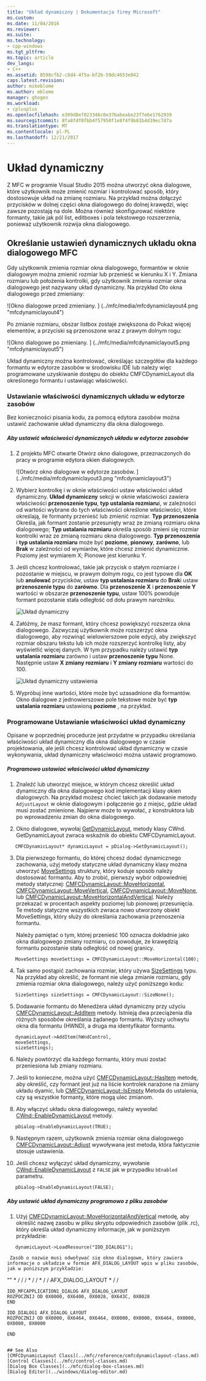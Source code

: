 ```yaml
---
title: "Układ dynamiczny | Dokumentacja firmy Microsoft"
ms.custom: 
ms.date: 11/04/2016
ms.reviewer: 
ms.suite: 
ms.technology:
- cpp-windows
ms.tgt_pltfrm: 
ms.topic: article
dev_langs:
- C++
ms.assetid: 8598cfb2-c8d4-4f5a-bf2b-59dc4653e042
caps.latest.revision: 
author: mikeblome
ms.author: mblome
manager: ghogen
ms.workload:
- cplusplus
ms.openlocfilehash: e309d8ef023346c0e37babeabe23f7e6e1762939
ms.sourcegitcommit: 8fa8fdf0fbb4f57950f1e8f4f9b81b4d39ec7d7a
ms.translationtype: MT
ms.contentlocale: pl-PL
ms.lasthandoff: 12/21/2017
---
```

# <a name="dynamic-layout"></a>Układ dynamiczny
Z MFC w programie Visual Studio 2015 można utworzyć okna dialogowe, które użytkownik może zmienić rozmiar i kontrolować sposób, który dostosowuje układ na zmianę rozmiaru. Na przykład można dołączyć przycisków w dolnej części okna dialogowego do dolnej krawędzi, więc zawsze pozostają na dole. Można również skonfigurować niektóre formanty, takie jak pól list, editboxes i pola tekstowego rozszerzenia, ponieważ użytkownik rozwija okna dialogowego.  
  
## <a name="specifying-dynamic-layout-settings-for-an-mfc-dialog-box"></a>Określanie ustawień dynamicznych układu okna dialogowego MFC  
 Gdy użytkownik zmienia rozmiar okna dialogowego, formantów w oknie dialogowym można zmienić rozmiar lub przenieść w kierunku X i Y. Zmiana rozmiaru lub położenia kontrolki, gdy użytkownik zmienia rozmiar okna dialogowego jest nazywany układ dynamiczny. Na przykład Oto okna dialogowego przed zmieniany:  
  
 ![Okno dialogowe przed zmieniany. ] (../mfc/media/mfcdynamiclayout4.png "mfcdynamiclayout4")  
  
 Po zmianie rozmiaru, obszar listbox zostaje zwiększona do Pokaż więcej elementów, a przyciski są przenoszone wraz z prawym dolnym rogu:  
  
 ![Okno dialogowe po zmieniany. ] (../mfc/media/mfcdynamiclayout5.png "mfcdynamiclayout5")  
  
 Układ dynamiczny można kontrolować, określając szczegółów dla każdego formantu w edytorze zasobów w środowisku IDE lub należy więc programowane uzyskiwanie dostępu do obiektu CMFCDynamicLayout dla określonego formantu i ustawiając właściwości.  
  
### <a name="setting-dynamic-layout-properties-in-the-resource-editor"></a>Ustawianie właściwości dynamicznych układu w edytorze zasobów  
 Bez konieczności pisania kodu, za pomocą edytora zasobów można ustawić zachowanie układ dynamiczny dla okna dialogowego.  
  
##### <a name="to-set-dynamic-layout-properties-in-the-resource-editor"></a>Aby ustawić właściwości dynamicznych układu w edytorze zasobów  
  
1.  Z projektu MFC otwarte Otwórz okno dialogowe, przeznaczonych do pracy w programie edytora okien dialogowych.  
  
     ![Otwórz okno dialogowe w edytorze zasobów. ] (../mfc/media/mfcdynamiclayout3.png "mfcdynamiclayout3")  
  
2.  Wybierz kontrolkę i w oknie właściwości ustaw właściwości układ dynamiczny. **Układ dynamiczny** sekcji w oknie właściwości zawiera właściwości **przenoszenie typu**, **typ ustalania rozmiaru**i, w zależności od wartości wybrane do tych właściwości określone właściwości, które określają, ile formanty przenieść lub zmienić rozmiar. **Typ przenoszenia** Określa, jak formant zostanie przesunięty wraz ze zmianą rozmiaru okna dialogowego; **Typ ustalania rozmiaru** określa sposób zmieni się rozmiar kontrolki wraz ze zmianą rozmiaru okna dialogowego. **Typ przenoszenia** i **typ ustalania rozmiaru** może być **poziome**, **pionowy**, **zarówno**, lub **Brak** w zależności od wymiarów, które chcesz zmienić dynamicznie. Poziomy jest wymiarem X; Pionowe jest kierunku Y.  
  
3.  Jeśli chcesz kontrolować, takie jak przycisk o stałym rozmiarze i pozostanie w miejscu, w prawym dolnym rogu, co jest typowe dla **OK** lub **anulować** przycisków, ustaw **typ ustalania rozmiaru** do  **Brak**i ustaw **przenoszenie typu** do **zarówno**. Dla **przenoszenie X** i **przenoszenie Y** wartości w obszarze **przenoszenie typu**, ustaw 100% powoduje formant pozostanie stała odległość od dołu prawym narożniku.  
  
     ![Układ dynamiczny](../mfc/media/mfcdynamiclayout1.png "mfcdynamiclayout1")  
  
4.  Załóżmy, że masz formant, który chcesz powiększyć rozszerza okna dialogowego. Zazwyczaj użytkownik może rozszerzyć okna dialogowego, aby rozwinąć wielowierszowe pole edycji, aby zwiększyć rozmiar obszaru tekstu lub ich może rozszerzyć kontrolkę listy, aby wyświetlić więcej danych. W tym przypadku należy ustawić **typ ustalania rozmiaru** zarówno i ustaw **przenoszenie typu** None. Następnie ustaw **X zmiany rozmiaru** i **Y zmiany rozmiaru** wartości do 100.  
  
     ![Układ dynamiczny ustawienia](../mfc/media/mfcdynamiclayout2.png "mfcdynamiclayout2")  
  
5.  Wypróbuj inne wartości, które może być uzasadnione dla formantów. Okno dialogowe z jednowierszowe pole tekstowe może być **typ ustalania rozmiaru** ustawioną **poziome** , na przykład.  
  
### <a name="setting-dynamic-layout-properties-programmatically"></a>Programowane Ustawianie właściwości układ dynamiczny  
 Opisane w poprzedniej procedurze jest przydatne w przypadku określania właściwości układ dynamiczny dla okna dialogowego w czasie projektowania, ale jeśli chcesz kontrolować układ dynamiczny w czasie wykonywania, układ dynamiczny właściwości można ustawić programowo.  
  
##### <a name="to-set-dynamic-layout-properties-programmatically"></a>Programowo ustawiać właściwości układ dynamiczny  
  
1.  Znaleźć lub utworzyć miejsce, w którym chcesz określić układ dynamiczny dla okna dialogowego kod implementacji klasy okien dialogowych. Na przykład możesz chcieć takich jak dodawanie metody `AdjustLayout` w oknie dialogowym i połączenie go z miejsc, gdzie układ musi zostać zmienione. Najpierw może to wywołać, z konstruktora lub po wprowadzeniu zmian do okna dialogowego.  
  
2.  Okno dialogowe, wywołaj [GetDynamicLayout](../mfc/reference/cwnd-class.md#getdynamiclayout), metody klasy CWnd. GetDynamicLayout zwraca wskaźnik do obiektu CMFCDynamicLayout.  
  
 ```  
    CMFCDynamicLayout* dynamicLayout = pDialog->GetDynamicLayout();

 ```  
  
3.  Dla pierwszego formantu, do której chcesz dodać dynamicznego zachowania, użyj metody statyczne układ dynamiczny klasy można utworzyć [MoveSettings](../mfc/reference/cmfcdynamiclayout-class.md#movesettings_structure) struktury, który koduje sposób należy dostosować formantu. Aby to zrobić, pierwszy wybór odpowiedniej metody statycznej: [CMFCDynamicLayout::MoveHorizontal](../mfc/reference/cmfcdynamiclayout-class.md#movehorizontal), [CMFCDynamicLayout::MoveVertical](../mfc/reference/cmfcdynamiclayout-class.md#movevertical), [CMFCDynamicLayout::MoveNone](../mfc/reference/cmfcdynamiclayout-class.md#movenone), lub [CMFCDynamicLayout::MoveHorizontalAndVertical](../mfc/reference/cmfcdynamiclayout-class.md#movehorizontalandvertical). Należy przekazać w procentach aspekty poziomej lub pionowej przesunięcia. Te metody statyczne wszystkich zwraca nowo utworzony obiekt MoveSettings, który służy do określania zachowania przenoszenia formantu.  
  
     Należy pamiętać o tym, której przenieść 100 oznacza dokładnie jako okna dialogowego zmiany rozmiaru, co powoduje, że krawędzią formantu pozostanie stała odległość od nowej granicy.  
  
 ```  
    MoveSettings moveSettings = CMFCDynamicLayout::MoveHorizontal(100);

 ```  
  
4.  Tak samo postąpić zachowania rozmiar, który używa [SizeSettings](../mfc/reference/cmfcdynamiclayout-class.md#sizesettings_structure) typu. Na przykład aby określić, że formant nie ulega zmianie rozmiaru, gdy zmienia rozmiar okna dialogowego, należy użyć poniższego kodu:  
  
 ```  
    SizeSettings sizeSettings = CMFCDynamicLayout::SizeNone();

 ```  
  
5.  Dodawanie formantu do Menedżera układ dynamiczny przy użyciu [CMFCDynamicLayout::AddItem](../mfc/reference/cmfcdynamiclayout-class.md#additem) metody. Istnieją dwa przeciążenia dla różnych sposobów określania żądanego formantu. Wyższy uchwytu okna dla formantu (HWND), a druga ma identyfikator formantu.  
  
 ```  
    dynamicLayout->AddItem(hWndControl,
    moveSettings,
    sizeSettings);

 ```  
  
6.  Należy powtórzyć dla każdego formantu, który musi zostać przeniesiona lub zmiany rozmiaru.  
  
7.  Jeśli to konieczne, można użyć [CMFCDynamicLayout::HasItem](../mfc/reference/cmfcdynamiclayout-class.md#hasitem) metodę, aby określić, czy formant jest już na liście kontrolek narażone na zmiany układu dyamic, lub [CMFCDynamicLayout::IsEmpty](../mfc/reference/cmfcdynamiclayout-class.md#isempty) Metoda do ustalenia, czy są wszystkie formanty, które mogą ulec zmianom.  
  
8.  Aby włączyć układu okna dialogowego, należy wywołać [CWnd::EnableDynamicLayout](../mfc/reference/cwnd-class.md#enabledynamiclayout) metody.  
  
 ```  
    pDialog->EnableDynamicLayout(TRUE);

 ```  
  
9. Następnym razem, użytkownik zmienia rozmiar okna dialogowego [CMFCDynamicLayout::Adjust](../mfc/reference/cmfcdynamiclayout-class.md#adjust) wywoływana jest metoda, która faktycznie stosuje ustawienia.  
  
10. Jeśli chcesz wyłączyć układ dynamiczny, wywołanie [CWnd::EnableDynamicLayout](../mfc/reference/cwnd-class.md#enabledynamiclayout) z `FALSE` jak w przypadku `bEnabled` parametru.  
  
 ```  
    pDialog->EnableDynamicLayout(FALSE);

 ```  
  
##### <a name="to-set-the-dynamic-layout-programmatically-from-a-resource-file"></a>Aby ustawić układ dynamiczny programowo z pliku zasobów  
  
1.  Użyj [CMFCDynamicLayout::MoveHorizontalAndVertical](../mfc/reference/cmfcdynamiclayout-class.md#movehorizontalandvertical) metodę, aby określić nazwę zasobu w pliku skryptu odpowiednich zasobów (plik .rc), który określa układ dynamiczny informacje, jak w poniższym przykładzie:  
  
 ```  
    dynamicLayout->LoadResource("IDD_DIALOG1");

 ```  
  
     Zasób o nazwie musi odwoływać się okno dialogowe, który zawiera informacje o układzie w formie AFX_DIALOG_LAYOUT wpis w pliku zasobów, jak w poniższym przykładzie:  
  
 "" * / / / * / / * / / AFX_DIALOG_LAYOUT * / /  
 
    IDD_MFCAPPLICATION1_DIALOG AFX_DIALOG_LAYOUT  
    ROZPOCZNIJ OD 0X0000, 0X6400, 0X0028, 0X643C, 0X0028  
    END 
 
    IDD_DIALOG1 AFX_DIALOG_LAYOUT  
    ROZPOCZNIJ OD 0X0000, 0X6464, 0X6464, 0X0000, 0X0000, 0X6464, 0X0000, 0X0000, 0X0000  
 
    END 
 ```  
  
## See Also  
 [CMFCDynamicLayout Class](../mfc/reference/cmfcdynamiclayout-class.md)   
 [Control Classes](../mfc/control-classes.md)   
 [Dialog Box Classes](../mfc/dialog-box-classes.md)   
 [Dialog Editor](../windows/dialog-editor.md)

